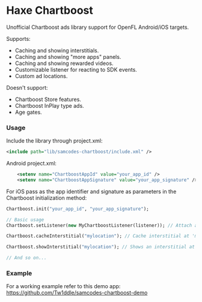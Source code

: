 # Haxe Chartboost

Unofficial Chartboost ads library support for OpenFL Android/iOS targets.

Supports:
* Caching and showing interstitials.
* Caching and showing "more apps" panels.
* Caching and showing rewarded videos.
* Customizable listener for reacting to SDK events.
* Custom ad locations.

Doesn't support:
* Chartboost Store features.
* Chartboost InPlay type ads.
* Age gates.

### Usage ###

Include the library through project.xml:
```xml
<include path="lib/samcodes-chartboost/include.xml" />
```
Android project.xml:
```xml
	<setenv name="ChartboostAppId" value="your_app_id" />
	<setenv name="ChartboostAppSignature" value="your_app_signature" />
```
For iOS pass as the app identifier and signature as parameters in the Chartboost initialization method:
```haxe
Chartboost.init("your_app_id", "your_app_signature");

// Basic usage
Chartboost.setListener(new MyChartboostListener(listener)); // Attach a extended ChartboostListener to handle/respond to SDK events like 'shouldDisplayInterstitial', 'didDismissInterstitial' etc.

Chartboost.cacheInterstitial("mylocation"); // Cache interstitial at 'mylocation'. Locations are added to the Chartboost dashboard automatically.

Chartboost.showInterstitial("mylocation"); // Shows an interstitial at 'mylocation'. Will display faster if previously cached.

// And so on...

```

### Example ###

For a working example refer to this demo app: https://github.com/Tw1ddle/samcodes-chartboost-demo
